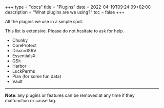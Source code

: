 +++
type = "docs"
title = "Plugins"
date = 2022-04-19T09:24:09+02:00
description = "What plugins are we using?"
toc = false
+++

All the plugins we use in a simple spot.

<!--more-->

This list is extensive. Please do not hesitate to ask for help.

- Chunky
- CoreProtect
- DiscordSRV
- EssentialsX
- GSit
- Harbor
- LuckPerms
- Plan (for some fun data)
- Vault

---

**Note**: any plugins or features can be removed at any time if they malfunction or cause lag.

